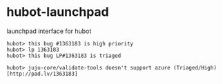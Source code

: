 hubot-launchpad
===============

launchpad interface for hubot

    hubot> this bug #1363183 is high priority
    hubot> lp 1363183
    hubot> this bug LP#1363183 is triaged

    hubot> juju-core/validate-tools doesn't support azure (Triaged/High) [http://pad.lv/1363183]
